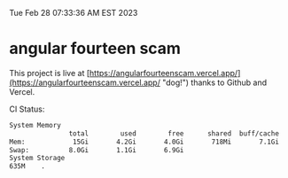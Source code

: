 Tue Feb 28 07:33:36 AM EST 2023

# angular fourteen scam


This project is live at [https://angularfourteenscam.vercel.app/](https://angularfourteenscam.vercel.app/ "dog!") thanks to Github and Vercel.

CI Status: 

```bash
System Memory
               total        used        free      shared  buff/cache   available
Mem:            15Gi       4.2Gi       4.0Gi       718Mi       7.1Gi        10Gi
Swap:          8.0Gi       1.1Gi       6.9Gi
System Storage
635M	.
```
```bash
